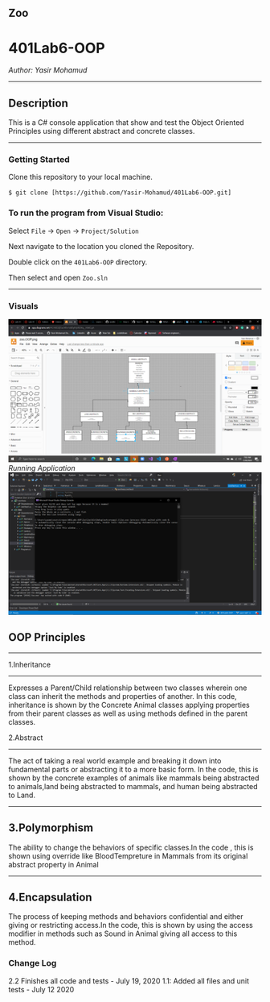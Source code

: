 
## Zoo
# 401Lab6-OOP

*Author: Yasir Mohamud*

----

## Description
This is a C# console application that show and test the Object Oriented Principles using different abstract and concrete classes.

---

### Getting Started
Clone this repository to your local machine.

```
$ git clone [https://github.com/Yasir-Mohamud/401Lab6-OOP.git]
```

### To run the program from Visual Studio:
Select ```File``` -> ```Open``` -> ```Project/Solution```

Next navigate to the location you cloned the Repository.

Double click on the ```401Lab6-OOP``` directory.

Then select and open ```Zoo.sln```

---

### Visuals
![Image 1](assets/OOPdiagram.png)
*Running Application*
![Image 2](assets\runnigapp.png)
## OOP Principles
---------------

1.Inheritance

-----------

Expresses a Parent/Child relationship between two classes wherein one class can inherit the methods and properties of another. 
In this code, inheritance is shown by the Concrete Animal classes applying properties from their parent classes as well as using methods defined in the parent classes.

2.Abstract

--------
The act of taking a real world example and breaking it down into fundamental parts or abstracting it to a more basic form. 
In the code, this is shown by the concrete examples of animals like mammals being abstracted to animals,land being abstracted to mammals, and human being abstracted to Land.

---

3.Polymorphism
---------
The ability to change the behaviors of specific classes.In the code , this is shown using override like BloodTempreture in Mammals from its original abstract property in Animal

---------
4.Encapsulation
--------------
The process of keeping methods and behaviors confidential and either giving or restricting access.In the code, this is shown by using the access modifier in methods such as Sound in Animal giving all access to this method.
### Change Log
2.2 Finishes all code and tests - July 19, 2020
1.1: Added all files and unit tests - July 12 2020
